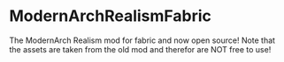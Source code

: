 # ModernArchRealismFabric
The ModernArch Realism mod for fabric and now open source!
Note that the assets are taken from the old mod and therefor are NOT free to use!
